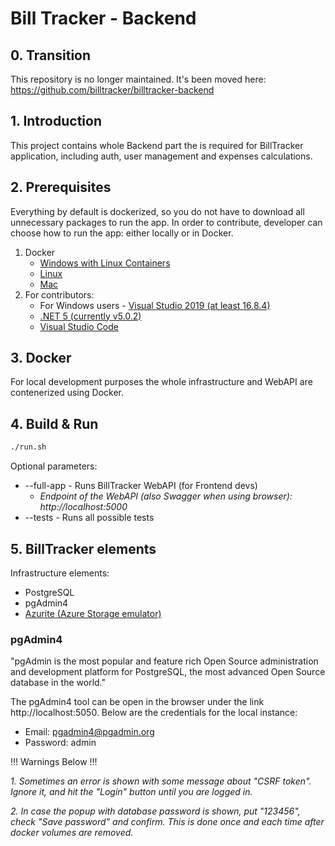 # Bill Tracker - Backend

## 0. Transition

This repository is no longer maintained. It's been moved here: https://github.com/billtracker/billtracker-backend

## 1. Introduction
This project contains whole Backend part the is required for BillTracker application, including auth, user management and expenses calculations.

## 2. Prerequisites
Everything by default is dockerized, so you do not have to download all unnecessary packages to run the app. In order to contribute, developer can choose how to 
run the app: either locally or in Docker.

1. Docker
    - [Windows with Linux Containers](https://docs.docker.com/docker-for-windows/install/)
    - [Linux](https://docs.docker.com/engine/install/ubuntu/)
    - [Mac](https://docs.docker.com/docker-for-mac/install/)
2. For contributors:
    - For Windows users - [Visual Studio 2019 (at least 16.8.4)](https://visualstudio.microsoft.com/pl/vs/)
    - [.NET 5 (currently v5.0.2)](https://dotnet.microsoft.com/download/dotnet/5.0)
    - [Visual Studio Code](https://code.visualstudio.com/)

## 3. Docker
For local development purposes the whole infrastructure and WebAPI are contenerized using Docker.

## 4. Build & Run

``` bash
./run.sh
```

Optional parameters:
* --full-app - Runs BillTracker WebAPI (for Frontend devs)
    * _Endpoint of the WebAPI (also Swagger when using browser): http://localhost:5000_
* --tests - Runs all possible tests

## 5. BillTracker elements

Infrastructure elements:
- PostgreSQL
- pgAdmin4
- [Azurite (Azure Storage emulator)](https://docs.microsoft.com/pl-pl/azure/storage/common/storage-use-azurite)

### pgAdmin4
"pgAdmin is the most popular and feature rich Open Source administration and development platform for PostgreSQL, the most advanced Open Source database in the world."

The pgAdmin4 tool can be open in the browser under the link http://localhost:5050. Below are the credentials for the local instance:
- Email: pgadmin4@pgadmin.org
- Password: admin

!!! Warnings Below !!!

_1. Sometimes an error is shown with some message about "CSRF token". Ignore it, and hit the "Login" button until you are logged in._

_2. In case the popup with database password is shown, put "123456", check "Save password" and confirm. This is done once and each time after docker volumes are removed._
